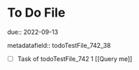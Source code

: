 # To Do File

due:: 2022-09-13

metadatafield:: todoTestFile_742_38

- [ ] Task of todoTestFile_742 1 [[Query me]]

